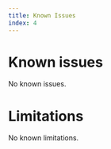```yaml
---
title: Known Issues
index: 4
---
```


# Known issues

No known issues.

# Limitations

No known limitations.
